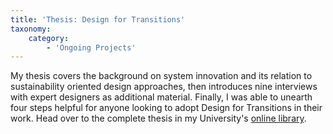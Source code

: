 ```yaml
---
title: 'Thesis: Design for Transitions'
taxonomy:
    category:
        - 'Ongoing Projects'
---
```


My thesis covers the background on system innovation and its relation to sustainability oriented design approaches, then introduces nine interviews with expert designers as additional material. Finally, I was able to unearth four steps helpful for anyone looking to adopt Design for Transitions in their work. Head over to the complete thesis in my University's [online library](http://urn.fi/URN:NBN:fi:aalto-201805312785). 
